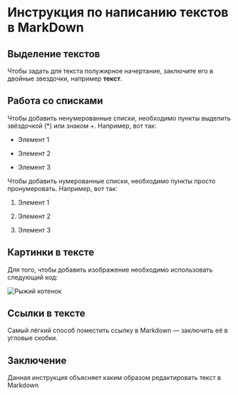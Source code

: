 # **Инструкция по написанию текстов в MarkDown**

## Выделение текстов

Чтобы задать для текста полужирное начертание, заключите его в двойные звездочки, например **текст**.

## Работа со списками

Чтобы добавить ненумерованные списки, необходимо пункты выделить звёздочкой (*) или знаком +. Например, вот так:

* Элемент 1

* Элемент 2

+ Элемент 3

Чтобы добавить нумерованные списки, необходимо пункты просто пронумеровать.
Например, вот так:

1. Элемент 1

2. Элемент 2

3. Элемент 3

## Картинки в тексте

Для того, чтобы добавить изображение необходимо использовать следующий код:

![Рыжий котенок](kotik.jpg)

## Ссылки в тексте

Самый лёгкий способ поместить ссылку в Markdown — заключить её в угловые скобки.

## Заключение

Данная инструкция объясняет каким образом редактировать текст в Markdown